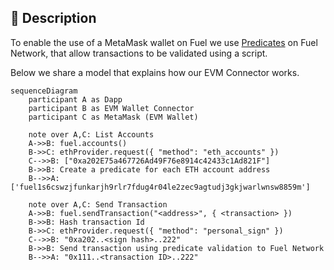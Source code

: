 ## 📗 Description

To enable the use of a MetaMask wallet on Fuel we use [Predicates](https://docs.fuel.network/docs/intro/glossary/#predicate) on Fuel Network, that allow transactions to be validated using a script.

Below we share a model that explains how our EVM Connector works.

```mermaid
sequenceDiagram
    participant A as Dapp
    participant B as EVM Wallet Connector
    participant C as MetaMask (EVM Wallet)

    note over A,C: List Accounts
    A->>B: fuel.accounts()
    B->>C: ethProvider.request({ "method": "eth_accounts" })
    C-->>B: ["0xa202E75a467726Ad49F76e8914c42433c1Ad821F"]
    B->>B: Create a predicate for each ETH account address
    B-->>A: ['fuel1s6cswzjfunkarjh9rlr7fdug4r04le2zec9agtudj3gkjwarlwnsw8859m']

    note over A,C: Send Transaction
    A->>B: fuel.sendTransaction("<address>", { <transaction> })
    B->>B: Hash transaction Id
    B->>C: ethProvider.request({ "method": "personal_sign" })
    C-->>B: "0xa202..<sign hash>..222"
    B->>B: Send transaction using predicate validation to Fuel Network
    B-->>A: "0x111..<transaction ID>..222"
```
